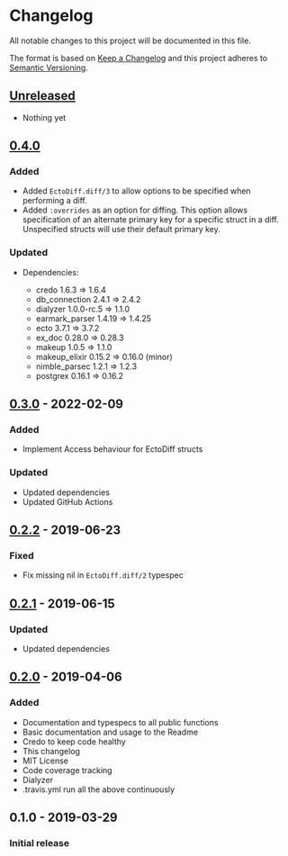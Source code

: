 # Changelog

All notable changes to this project will be documented in this file.

The format is based on [Keep a Changelog](http://keepachangelog.com/en/1.0.0/)
and this project adheres to [Semantic Versioning](http://semver.org/spec/v2.0.0.html).

## [Unreleased][]

- Nothing yet

## [0.4.0][]

### Added

- Added `EctoDiff.diff/3` to allow options to be specified when performing a diff.
- Added `:overrides` as an option for diffing. This option allows specification of an alternate primary key for a specific struct in a diff. Unspecified structs will use their default primary key.

### Updated

- Dependencies:

  - credo 1.6.3 => 1.6.4
  - db_connection 2.4.1 => 2.4.2
  - dialyzer 1.0.0-rc.5 => 1.1.0
  - earmark_parser 1.4.19 => 1.4.25
  - ecto 3.7.1 => 3.7.2
  - ex_doc 0.28.0 => 0.28.3
  - makeup 1.0.5 => 1.1.0
  - makeup_elixir 0.15.2 => 0.16.0 (minor)
  - nimble_parsec 1.2.1 => 1.2.3
  - postgrex 0.16.1 => 0.16.2

## [0.3.0][] - 2022-02-09

### Added

- Implement Access behaviour for EctoDiff structs

### Updated

- Updated dependencies
- Updated GitHub Actions

## [0.2.2][] - 2019-06-23

### Fixed

- Fix missing nil in `EctoDiff.diff/2` typespec

## [0.2.1][] - 2019-06-15

### Updated

- Updated dependencies

## [0.2.0][] - 2019-04-06

### Added

- Documentation and typespecs to all public functions
- Basic documentation and usage to the Readme
- Credo to keep code healthy
- This changelog
- MIT License
- Code coverage tracking
- Dialyzer
- .travis.yml run all the above continuously

## 0.1.0 - 2019-03-29

### Initial release

[Unreleased]: https://github.com/peek-travel/ecto_diff/compare/0.4.0...HEAD
[0.4.0]: https://github.com/peek-travel/ecto_diff/compare/0.3.0...0.4.0
[0.3.0]: https://github.com/peek-travel/ecto_diff/compare/0.2.2...0.3.0
[0.2.2]: https://github.com/peek-travel/ecto_diff/compare/0.2.1...0.2.2
[0.2.1]: https://github.com/peek-travel/ecto_diff/compare/0.2.0...0.2.1
[0.2.0]: https://github.com/peek-travel/ecto_diff/compare/0.1.0...0.2.0
